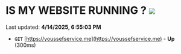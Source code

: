 # IS MY WEBSITE RUNNING ? [![](https://img.shields.io/static/v1?label=Sponsor&message=%E2%9D%A4&logo=GitHub&color=%23fe8e86)](https://github.com/sponsors/Youssef-Lehmam)

Last updated: **4/14/2025, 6:55:03 PM**

- `GET` [https://youssefservice.me](https://youssefservice.me) - **Up** (300ms)
